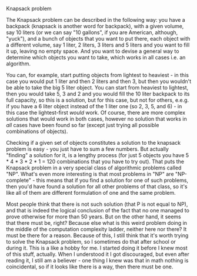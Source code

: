 Knapsack problem

The Knapsack problem can be described in the following way: you have a backpack (knapsack is another word for backpack), with a given volume, say 10 liters (or we can say "10 gallons", if you are American, although, "yuck"), and a bunch of objects that you want to put there, each object with a different volume, say 1 liter, 2 liters, 3 liters and 5 liters and you want to fill it up, leaving no empty space. And you want to devise a general way to determine which objects you want to take, which works in all cases i.e. an algorithm.

You can, for example, start putting objects from lightest to heaviest - in this case you would put 1 liter and then 2 liters and then 3, but then you wouldn't be able to take the big 5 liter object. You can start from heaviest to lightest, then you would take 5, 3 and 2 and you would fill the 10 liter backpack to its full capacity, so this is a solution, but for this case, but not for others, e.e.g. if you have a 6 liter object instead of the 1 liter one (so 2, 3, 5, and 6) - in this case the lightest-first *would* work. Of course, there are more complex solutions that would work in both cases, however no solution that works in *all* cases have been found so far (except just trying all possible combinations of objects).

Checking if a given set of objects constitutes a solution to the knapsack problem is easy - you just have to sum a few numbers. But actually "finding" a solution for it, is a lengthy process (for just 5 objects you have 5 * 4 * 3 * 2 * 1 = 120 combinations that you have to try out). That puts the Knapsack problem in a very special class of algorithmic problems called "NP". What's even more interesting is that most problems in "NP" are "NP-complete" - this means that if you find a solution for one of such problems, then you'd have found a solution for all other problems of that class, so it's like all of them are different formulation of one and the same problem. 

Most people think that there is not such solution (that P is not equal to NP), and that is indeed the logical conclusion of the fact that no one managed to prove otherwise for more than 50 years. But on the other hand, it seems that there must be, right? Because else what is this weird problem doing in the middle of the computation complexity ladder, neither here nor there? It must be there for a reason. Because of this, I still think that it's worth trying to solve the Knapsack problem, so I sometimes do that after school or during it. This is a like a hobby for me. I started doing it before I knew most of this stuff, actually. When I understood it I got discouraged, but even after reading it, I still am a believer - one thing I knew was that in math nothing is coincidental, so if it looks like there is a way, then there must be one.
